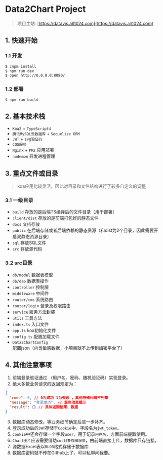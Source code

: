 # Data2Chart Project
> 项目主站: [https://datavis.all1024.com](https://datavis.all1024.com)
## 1. 快速开始

### 1.1 开发

```bash
$ cnpm install
$ npm run dev
$ open http://0.0.0.0:8080/
```

### 1.2 部署

```bash
$ npm run build
```

## 2. 基本技术栈

- `Koa2` +  `TypeScript4`
- `腾讯MySQL云数据库` + `Sequelize ORM` 
- `JWT` + `svg验证码`
- `COS服务`
- `Nginx` + `PM2` 应用部署
- `nodemon` 开发进程管理

## 3. 重点文件或目录

> koa应用比较灵活，因此对目录和文件结构进行了较多自定义的调整

### 3.1 一级目录
- `build` 存放的是后端TS编译后的文件目录（用于部署）
- `client/dist` 存放的是前端打包好的静态文件 
- `docs` 文档存放
- `public` 在后端存储或者后端依赖的静态资源（和dist为2个目录，因此需要开启双静态资源目录）
- `sql` 存放SQL文件
- `src` 存放源代码

### 3.2 src目录
- `db/model` 数据表模型
- `db/dao` 数据表操作
- `controller` 控制层
- `middleware` 中间件
- `router/cms` 系统路由
- `router/login` 登录及权限路由
- `service` 服务方法封装
- `utils` 工具方法
- `index.ts` 入口文件
- `app.ts` koa初始化文件
- `config.ts` 配置加载文件
- `Data2ChartConfig` 配置json（内含敏感数据，小项目就不上传到加密平台了）

## 4. 其他注意事项
1. 前端登录验证通过 （用户名、密码、随机验证码）实现登录。
2. 绝大多数业务请求的返回规定为：
```json
{
  "code": 0, // 0为成功 1为失败 ，其他特殊代码不列举
  "message": "登录成功", // 业务消息提示
  "result": {} // 具体返回结果、数据
}
```
3. 数据库动态修改，等业务细节确定后进一步补齐。
4. 登录成功后的`JWT`存储于`Cookie`中，字段名为`jwt_token`。
5. `Cookie`中还会存储一个字段`user`，用于记录`用户名`，方面前端提取使用。
6. `Chart图片`应该需要借助`cos对象存储服务`，由前端直接上传，数据库只存链接。
7. 源数据Excel表以`BLOB`格式存储于数据库.
8. 数据库密码就不传在Github上了，可以私聊问我要。


